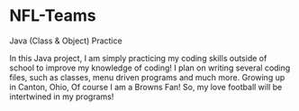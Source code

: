 # NFL-Teams
Java (Class &amp; Object) Practice

In this Java project, I am simply practicing my coding skills outside of school to improve my knowledge of coding!
I plan on writing several coding files, such as classes, menu driven programs and much more.
Growing up in Canton, Ohio, Of course I am a Browns Fan! So, my love football will be intertwined in my programs!
